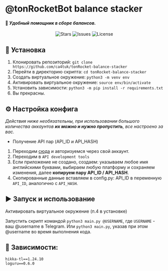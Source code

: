 # @tonRocketBot balance stacker
#### 💎 _Удобный помощник в сборе балансов._

<div align="center">

![Stars](https://img.shields.io/github/stars/ca4tuk/tonRocket-balance-stacker)
![Issues](https://img.shields.io/github/issues/ca4tuk/tonRocket-balance-stacker)
![License](https://img.shields.io/github/license/ca4tuk/tonRocket-balance-stacker)

</div>

## 🔨 Установка
1. Клонировать репозиторий: ``git clone https://github.com/ca4tuk/tonRocket-balance-stacker``
2. Перейти в директорию скрипта: ``cd tonRocket-balance-stacker``
3. Создать виртуальное окружение: ``python3 -m venv env``
4. Активировать виртуальное окружение: ``source env/bin/activate``
5. Установить зависимости: ``python3 -m pip install -r requirements.txt``
6. Вы прекрасны.

## ⚙️ Настройка конфига
_Действия ниже необязательны, при использовании большого количества аккаунтов <b>их можно и нужно пропустить</b>, все 
настроено за вас._
- Получение API пар (API_ID и API_HASH)
1. Переходим <a href="https://my.telegram.org">сюда</a> и авторизуемся через свой аккаунт.
2. Переходим в `API development tools`
3. Если приложение не создано, создаем: указываем любое имя английскими буквами, выбираем любую платформу и 
   сохраняем изменения, далее <b>копируем пару API_ID / API_HASH</b>.
4. Скопированные данные вставляем в config.py: API_ID в переменную `API_ID`, аналогично с `API_HASH`.

## ▶️ Запуск и использование
Активировать виртуальное окружение (п.4 в установке)

Запустить скрипт командой `python3 main.py @USERNAME`, где `USERNAME` - ваш @username в Telegram.
Или `python3 main.py`, указав при этом @username во время выполнения кода.

## 📝 Зависимости:
```
hikka-tl==1.24.10
loguru==0.6.0
```
